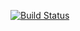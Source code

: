 [![Build Status](https://travis-ci.org/cemsina/app-481.svg?branch=master)](https://travis-ci.org/cemsina/app-481)
